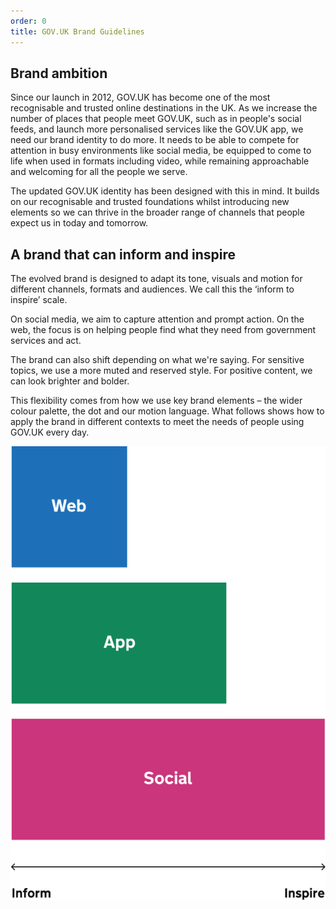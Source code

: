 ```yaml
---
order: 0
title: GOV.UK Brand Guidelines
---
```


## Brand ambition

Since our launch in 2012, GOV.UK has become one of the most recognisable and trusted online destinations in the UK.
As we increase the number of places that people meet GOV.UK, such as in people's social feeds, and launch more personalised services like the GOV.UK app, we need our brand identity to do more. It needs to be able to compete for attention in busy environments like social media, be equipped to come to life when used in formats including video, while remaining approachable and welcoming for all the people we serve.

The updated GOV.UK identity has been designed with this in mind. It builds on our recognisable and trusted foundations whilst introducing new elements so we can thrive in the broader range of channels that people expect us in today and tomorrow.

## A brand that can inform and inspire

The evolved brand is designed to adapt its tone, visuals and motion for different channels, formats and audiences. We call this the ‘inform to inspire’ scale.

On social media, we aim to capture attention and prompt action. On the web, the focus is on helping people find what they need from government services and act.

The brand can also shift depending on what we're saying. For sensitive topics, we use a more muted and reserved style. For positive content, we can look brighter and bolder.

This flexibility comes from how we use key brand elements – the wider colour palette, the dot and our motion language. What follows shows how to apply the brand in different contexts to meet the needs of people using GOV.UK every day.

![TODO](./inform-inspire.svg)
